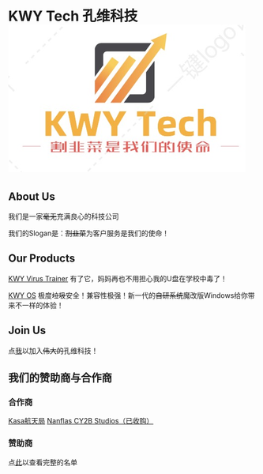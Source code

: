 # KWY Tech 孔维科技![](./KTLogo.jpg)

## About Us

我们是一家~~毫无~~充满良心的科技公司

我们的Slogan是：~~割韭菜~~为客户服务是我们的使命！

## Our Products

[KWY Virus Trainer]("https://kwytech.github.io/DP/KVT.html") 有了它，妈妈再也不用担心我的U盘在学校中毒了！

[KWY OS](https://kwytech.github.io/DP/Kindows.html) 极度~~垃圾~~安全！兼容性极强！新一代的~~自研系统~~魔改版Windows给你带来不一样的体验！

## Join Us

点[我](https://kwytech.github.io/H5Fs/JoinKWY.html)以加入~~伟大的~~孔维科技！

## 我们的赞助商与合作商

### 合作商

[Kasa航天局](https://kwytech.github.io/Kasa/index.html)       [Nanflas CY2B Studios（已收购）](Https://nanflas202202.github.io/)

### 赞助商

点[此](https://KWYTech.github.io/Thanks.html)以查看完整的名单







